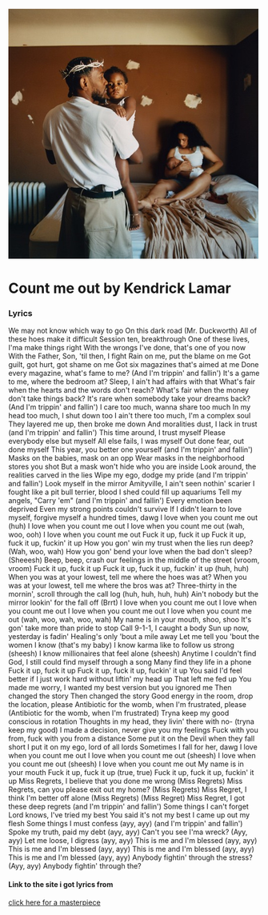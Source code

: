 ![Repo Files](Mrmoral)



# Count me out by Kendrick Lamar 
### Lyrics 
We may not know which way to go
On this dark road
(Mr. Duckworth)
All of these hoes make it difficult
Session ten, breakthrough
One of these lives, I'ma make things right
With the wrongs I've done, that's one of you now
With the Father, Son, 'til then, I fight
Rain on me, put the blame on me
Got guilt, got hurt, got shame on me
Got six magazines that's aimed at me
Done every magazine, what's fame to me? (And I'm trippin' and fallin')
It's a game to me, where the bedroom at?
Sleep, I ain't had affairs with that
What's fair when the hearts and the words don't reach?
What's fair when the money don't take things back?
It's rare when somebody take your dreams back? (And I'm trippin' and fallin')
I care too much, wanna share too much
In my head too much, I shut down too
I ain't there too much, I'm a complex soul
They layered me up, then broke me down
And moralities dust, I lack in trust (and I'm trippin' and fallin')
This time around, I trust myself
Please everybody else but myself
All else fails, I was myself
Out done fear, out done myself
This year, you better one yourself (and I'm trippin' and fallin')
Masks on the babies, mask on an opp
Wear masks in the neighborhood stores you shot
But a mask won't hide who you are inside
Look around, the realities carved in the lies
Wipe my ego, dodge my pride (and I'm trippin' and fallin')
Look myself in the mirror
Amityville, I ain't seen nothin' scarier
I fought like a pit bull terrier, blood I shed could fill up aquariums
Tell my angels, "Carry 'em" (and I'm trippin' and fallin')
Every emotion been deprived
Even my strong points couldn't survive
If I didn't learn to love myself, forgive myself a hundred times, dawg
I love when you count me out (huh)
I love when you count me out
I love when you count me out (wah, woo, ooh)
I love when you count me out
Fuck it up, fuck it up
Fuck it up, fuck it up, fuckin' it up
How you gon' win my trust when the lies run deep? (Wah, woo, wah)
How you gon' bend your love when the bad don't sleep? (Sheeesh)
Beep, beep, crash our feelings in the middle of the street (vroom, vroom)
Fuck it up, fuck it up
Fuck it up, fuck it up, fuckin' it up (huh, huh)
When you was at your lowest, tell me where the hoes was at?
When you was at your lowest, tell me where the bros was at?
Three-thirty in the mornin', scroll through the call log (huh, huh, huh, huh)
Ain't nobody but the mirror lookin' for the fall off (Brrt)
I love when you count me out
I love when you count me out
I love when you count me out
I love when you count me out (wah, woo, wah, woo, wah)
My name is in your mouth, shoo, shoo
It's gon' take more than pride to stop
Call 9-1-1, I caught a body
Sun up now, yesterday is fadin'
Healing's only 'bout a mile away
Let me tell you 'bout the women I know (that's my baby)
I know karma like to follow us strong (sheesh)
I know millionaires that feel alone (sheesh)
Anytime I couldn't find God, I still could find myself through a song
Many find they life in a phone
Fuck it up, fuck it up
Fuck it up, fuck it up, fuckin' it up
You said I'd feel better if I just work hard without liftin' my head up
That left me fed up
You made me worry, I wanted my best version but you ignored me
Then changed the story
Then changed the story
Good energy in the room, drop the location, please
Antibiotic for the womb, when I'm frustrated, please
(Antibiotic for the womb, when I'm frustrated)
Tryna keep my good conscious in rotation
Thoughts in my head, they livin' there with no- (tryna keep my good)
I made a decision, never give you my feelings
Fuck with you from, fuck with you from a distance
Some put it on the Devil when they fall short
I put it on my ego, lord of all lords
Sometimes I fall for her, dawg
I love when you count me out
I love when you count me out (sheesh)
I love when you count me out (sheesh)
I love when you count me out
My name is in your mouth
Fuck it up, fuck it up (true, true)
Fuck it up, fuck it up, fuckin' it up
Miss Regrets, I believe that you done me wrong (Miss Regrets)
Miss Regrets, can you please exit out my home? (Miss Regrets)
Miss Regret, I think I'm better off alone (Miss Regrets)
(Miss Regret)
Miss Regret, I got these deep regrets (and I'm trippin' and fallin')
Some things I can't forget
Lord knows, I've tried my best
You said it's not my best
I came up out my flesh
Some things I must confess (ayy, ayy) (and I'm trippin' and fallin')
Spoke my truth, paid my debt (ayy, ayy)
Can't you see I'ma wreck? (Ayy, ayy)
Let me loose, I digress (ayy, ayy)
This is me and I'm blessed (ayy, ayy)
This is me and I'm blessed (ayy, ayy)
This is me and I'm blessed (ayy, ayy)
This is me and I'm blessed (ayy, ayy)
Anybody fightin' through the stress? (Ayy, ayy)
Anybody fightin' through the?


#### Link to the site i got lyrics from 
[click here for a masterpiece](https://genius.com/Kendrick-lamar-count-me-out-lyrics)
